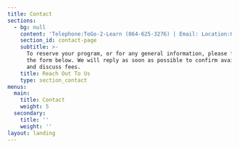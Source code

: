 ```yaml
---
title: Contact
sections:
  - bg: null
    content: 'Telephone:ToGo-2-Learn (864-625-3276) | Email: Location:Olympia, WA'
    section_id: contact-page
    subtitle: >-
      To reserve your program, or for any general information, please fill out
      the form below. We will reply as soon as possible to confirm availability
      and discuss fees.
    title: Reach Out To Us
    type: section_contact
menus:
  main:
    title: Contact
    weight: 5
  secondary:
    title: ''
    weight: ''
layout: landing
---
```


